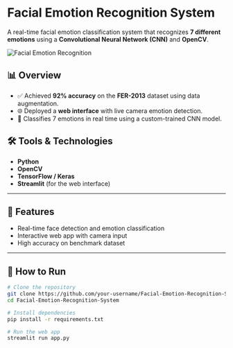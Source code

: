 
# Facial Emotion Recognition System


A real-time facial emotion classification system that recognizes **7 different emotions** using a **Convolutional Neural Network (CNN)** and **OpenCV**.

![Facial Emotion Recognition](
https://github.com/Djaberboudaoud/Facial-Emotion-Recognition-System/blob/main/Capture%20d'%C3%A9cran1.png
)


## 📊 Overview
- ✅ Achieved **92% accuracy** on the **FER-2013** dataset using data augmentation.  
- 🌐 Deployed a **web interface** with live camera emotion detection.  
- 🧠 Classifies 7 emotions in real time using a custom-trained CNN model.  

## 🛠️ Tools & Technologies
- **Python**  
- **OpenCV**  
- **TensorFlow / Keras**  
- **Streamlit** (for the web interface)

---

## 🚀 Features
- Real-time face detection and emotion classification  
- Interactive web app with camera input  
- High accuracy on benchmark dataset  

---

## 📌 How to Run
```bash
# Clone the repository
git clone https://github.com/your-username/Facial-Emotion-Recognition-System.git
cd Facial-Emotion-Recognition-System

# Install dependencies
pip install -r requirements.txt

# Run the web app
streamlit run app.py
